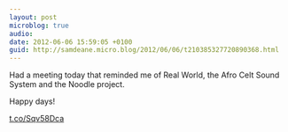 ```yaml
---
layout: post
microblog: true
audio: 
date: 2012-06-06 15:59:05 +0100
guid: http://samdeane.micro.blog/2012/06/06/t210385327720890368.html
---
```

Had a meeting today that reminded me of Real World, the Afro Celt Sound System and the Noodle project.

Happy days!

[t.co/Sqv58Dca](http://t.co/Sqv58Dca)

